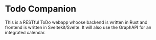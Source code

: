 # Todo Companion
This is a RESTful ToDo webapp whoose backend is written in Rust and frontend is written in Sveltekit/Svelte. It will also use the GraphAPI for an integrated calendar.